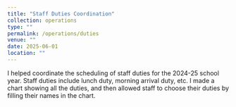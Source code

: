 ```yaml
---
title: "Staff Duties Coordination"
collection: operations
type: ""
permalink: /operations/duties
venue: ""
date: 2025-06-01
location: ""
---
```


I helped coordinate the scheduling of staff duties for the 2024-25 school year. Staff duties include lunch duty, morning arrival duty, etc. I made a chart showing all the duties, and then allowed staff to choose their duties by filling their names in the chart. 
